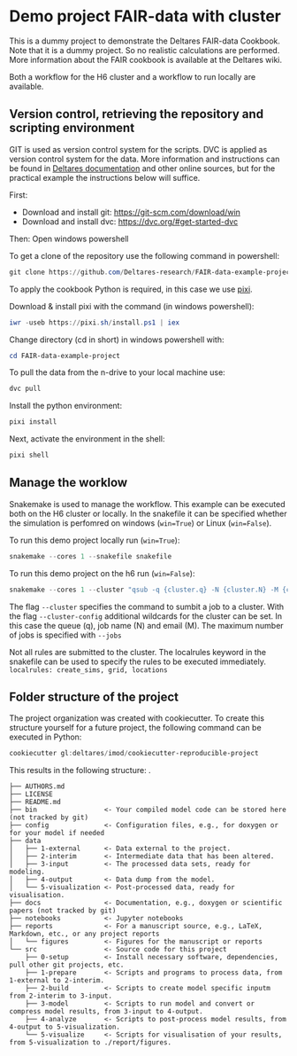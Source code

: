 Demo project FAIR-data with cluster
==============================


This is a dummy project to demonstrate the Deltares FAIR-data Cookbook. Note that it is a dummy project. So no realistic calculations are performed. More information about the FAIR cookbook is available at the Deltares wiki.

Both a workflow for the H6 cluster and a workflow to run locally are available.


Version control, retrieving the repository and scripting environment
--------------------
GIT is used as version control system for the scripts. DVC is applied as version control system for the data.
More information and instructions can be found in [Deltares documentation](https://deltares.github.io/iMOD-Documentation\practical_git_dvc.html) and other online sources, but for the practical example the instructions below will suffice.

First:
- Download and install git: https://git-scm.com/download/win
- Download and install dvc: https://dvc.org/#get-started-dvc

Then: 
Open windows powershell

To get a clone of the repository use the following command in powershell:

```powershell
git clone https://github.com/Deltares-research/FAIR-data-example-project.git
```

To apply the cookbook Python is required, in this case we use [pixi](https://prefix.dev/).

Download & install pixi with the command (in windows powershell):

```powershell
iwr -useb https://pixi.sh/install.ps1 | iex
```

Change directory (cd in short) in windows powershell with:

```powershell
cd FAIR-data-example-project
```

To pull the data from the n-drive to your local machine use:

```powershell
dvc pull
```

Install the python environment:

```powershell
pixi install
```

Next, activate the environment in the shell:

```powershell
pixi shell
```

Manage the worklow
--------------------
Snakemake is used to manage the workflow. This example can be executed both on the H6 cluster or locally. In the snakefile it can be specified whether the simulation is perfomred on windows (`win=True`) or Linux (`win=False`).

To run this demo project locally  run (`win=True`):

```powershell
snakemake --cores 1 --snakefile snakefile
```

To run this demo project on the h6 run (`win=False`):

```powershell
snakemake --cores 1 --cluster "qsub -q {cluster.q} -N {cluster.N} -M {cluster.M}" --jobs 4 --cluster-config config/cluster.yaml
```

The flag `--cluster` specifies the command to sumbit a job to a cluster. 
With the flag `--cluster-config` additional wildcards for the cluster can be set. In this case the queue (q), job name (N) and email (M).
The maximum number of jobs is specified with `--jobs`

Not all rules are submitted to the cluster. The localrules keyword in the snakefile can be used to specify the rules to be executed immediately.
`localrules: create_sims, grid, locations`

Folder structure of the project
--------------------
The project organization was created with cookiecutter. To create this structure yourself for a future project, the following command can be executed in Python:

```powershell
cookiecutter gl:deltares/imod/cookiecutter-reproducible-project
```

This results in the following structure:
    .
    
    ├── AUTHORS.md
    ├── LICENSE
    ├── README.md
    ├── bin                 <- Your compiled model code can be stored here (not tracked by git)
    ├── config              <- Configuration files, e.g., for doxygen or for your model if needed
    ├── data                
    │   ├── 1-external      <- Data external to the project.
    │   ├── 2-interim       <- Intermediate data that has been altered.
    │   ├── 3-input         <- The processed data sets, ready for modeling.
    │   ├── 4-output        <- Data dump from the model.
    │   └── 5-visualization <- Post-processed data, ready for visualisation.
    ├── docs                <- Documentation, e.g., doxygen or scientific papers (not tracked by git)
    ├── notebooks           <- Jupyter notebooks
    ├── reports             <- For a manuscript source, e.g., LaTeX, Markdown, etc., or any project reports
    │   └── figures         <- Figures for the manuscript or reports
    └── src                 <- Source code for this project
        ├── 0-setup         <- Install necessary software, dependencies, pull other git projects, etc.
        ├── 1-prepare       <- Scripts and programs to process data, from 1-external to 2-interim.
        ├── 2-build         <- Scripts to create model specific inputm from 2-interim to 3-input. 
        ├── 3-model         <- Scripts to run model and convert or compress model results, from 3-input to 4-output.
        ├── 4-analyze       <- Scripts to post-process model results, from 4-output to 5-visualization.
        └── 5-visualize     <- Scripts for visualisation of your results, from 5-visualization to ./report/figures.




